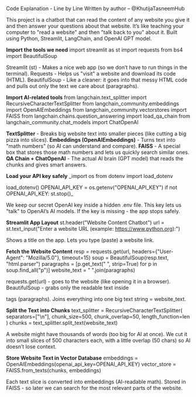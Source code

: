 Code Explanation - Line by Line Written by author – @KhutijaTasneemHub

This project is a chatbot that can read the content of any website you give it and then answer your questions about that website.
It’s like teaching your computer to "read a website" and then "talk back to you" about it.
Built using Python, Streamlit, LangChain, and OpenAI GPT model.

**Import the tools we need**
import streamlit as st
import requests
from bs4 import BeautifulSoup

Streamlit (st) - Makes a nice web app (so we don’t have to run things in the terminal).
Requests - Helps us "visit" a website and download its code (HTML).
BeautifulSoup - Like a cleaner: it goes into that messy HTML code and pulls out only the text we care about (paragraphs).

**Import AI-related tools**
from langchain.text_splitter import RecursiveCharacterTextSplitter
from langchain_community.embeddings import OpenAIEmbeddings
from langchain_community.vectorstores import FAISS
from langchain.chains.question_answering import load_qa_chain
from langchain_community.chat_models import ChatOpenAI

**TextSplitter** - Breaks big website text into smaller pieces (like cutting a big pizza into slices).
**Embeddings (OpenAIEmbeddings)** - Turns text into "math numbers" (so AI can understand and compare).
**FAISS** - A special box that stores those math numbers and lets us quickly search similar ones.
**QA Chain + ChatOpenAI** - The actual AI brain (GPT model) that reads the chunks and gives smart answers.

**Load your API key safely**
_import os
from dotenv import load_dotenv

load_dotenv()
OPENAI_API_KEY = os.getenv("OPENAI_API_KEY")
if not OPENAI_API_KEY:
    st.stop()_

We keep our secret OpenAI key inside a hidden .env file.
This key lets us "talk" to OpenAI’s AI models.
If the key is missing - the app stops safely.

**Streamlit App Layout**
st.header("Website Content Chatbot")
url = st.text_input("Enter a website URL (example: https://www.python.org):")

Shows a title on the app.
Lets you type (paste) a website link.

**Fetch the Website Content**
resp = requests.get(url, headers={"User-Agent": "Mozilla/5.0"}, timeout=15)
soup = BeautifulSoup(resp.text, "html.parser")
paragraphs = [p.get_text(" ", strip=True) for p in soup.find_all("p")]
website_text = " ".join(paragraphs)

requests.get(url) - goes to the website (like opening it in a browser).
BeautifulSoup - grabs only the readable text inside <p> tags (paragraphs).
Joins everything into one big text string = website_text.

**Split the Text into Chunks**
text_splitter = RecursiveCharacterTextSplitter(
    separators=["\n"],
    chunk_size=500,
    chunk_overlap=50,
    length_function=len
)
chunks = text_splitter.split_text(website_text)

A website might have thousands of words (too big for AI at once).
We cut it into small slices of 500 characters each, with a little overlap (50 chars) so AI doesn’t lose context.

**Store Website Text in Vector Database**
embeddings = OpenAIEmbeddings(openai_api_key=OPENAI_API_KEY)
vector_store = FAISS.from_texts(chunks, embeddings)

Each text slice is converted into embeddings (AI-readable math).
Stored in FAISS - so later we can search for the most relevant parts of the website.




